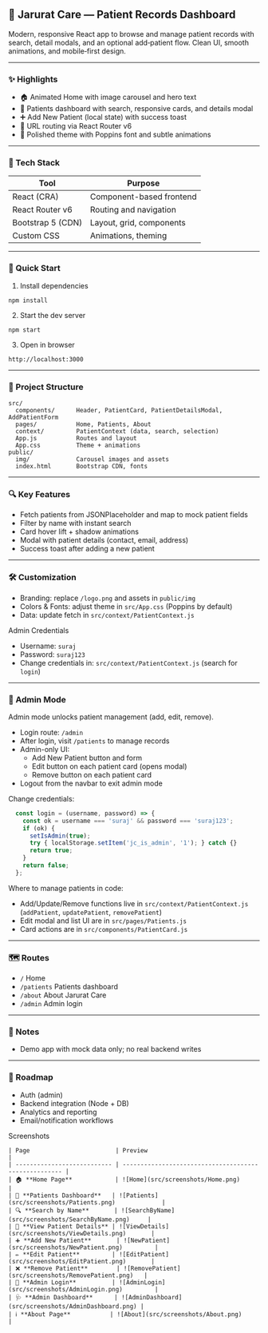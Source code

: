 ## 🌿 Jarurat Care — Patient Records Dashboard

Modern, responsive React app to browse and manage patient records with search, detail modals, and an optional add‑patient flow. Clean UI, smooth animations, and mobile‑first design.

---

### ✨ Highlights
- 🏠 Animated Home with image carousel and hero text
- 👥 Patients dashboard with search, responsive cards, and details modal
- ➕ Add New Patient (local state) with success toast
- 🔗 URL routing via React Router v6
- 🎨 Polished theme with Poppins font and subtle animations

---

### 🧰 Tech Stack
| Tool | Purpose |
|------|---------|
| React (CRA) | Component-based frontend |
| React Router v6 | Routing and navigation |
| Bootstrap 5 (CDN) | Layout, grid, components |
| Custom CSS | Animations, theming |

---

### 🚀 Quick Start
1) Install dependencies
```
npm install
```
2) Start the dev server
```
npm start
```
3) Open in browser
```
http://localhost:3000
```

---

### 📁 Project Structure
```
src/
  components/      Header, PatientCard, PatientDetailsModal, AddPatientForm
  pages/           Home, Patients, About
  context/         PatientContext (data, search, selection)
  App.js           Routes and layout
  App.css          Theme + animations
public/
  img/             Carousel images and assets
  index.html       Bootstrap CDN, fonts
```

---

### 🔍 Key Features
- Fetch patients from JSONPlaceholder and map to mock patient fields
- Filter by name with instant search
- Card hover lift + shadow animations
- Modal with patient details (contact, email, address)
- Success toast after adding a new patient

---

### 🛠 Customization
- Branding: replace `/logo.png` and assets in `public/img`
- Colors & Fonts: adjust theme in `src/App.css` (Poppins by default)
- Data: update fetch in `src/context/PatientContext.js`

Admin Credentials
- Username: `suraj`
- Password: `suraj123`
- Change credentials in: `src/context/PatientContext.js` (search for `login`)

---

### 🔐 Admin Mode
Admin mode unlocks patient management (add, edit, remove).

- Login route: `/admin`
- After login, visit `/patients` to manage records
- Admin-only UI:
  - Add New Patient button and form
  - Edit button on each patient card (opens modal)
  - Remove button on each patient card
- Logout from the navbar to exit admin mode

Change credentials:
```startLine:endLine:src/context/PatientContext.js
  const login = (username, password) => {
    const ok = username === 'suraj' && password === 'suraj123';
    if (ok) {
      setIsAdmin(true);
      try { localStorage.setItem('jc_is_admin', '1'); } catch {}
      return true;
    }
    return false;
  };
```

Where to manage patients in code:
- Add/Update/Remove functions live in `src/context/PatientContext.js` (`addPatient`, `updatePatient`, `removePatient`)
- Edit modal and list UI are in `src/pages/Patients.js`
- Card actions are in `src/components/PatientCard.js`

---

### 🗺 Routes
- `/` Home
- `/patients` Patients dashboard
- `/about` About Jarurat Care
- `/admin` Admin login

---

### 📌 Notes
- Demo app with mock data only; no real backend writes

---

### 🧭 Roadmap
- Auth (admin)
- Backend integration (Node + DB)
- Analytics and reporting
- Email/notification workflows

Screenshots
```
| Page                        | Preview                                               |
| --------------------------- | ----------------------------------------------------- |
| 🏠 **Home Page**            | ![Home](src/screenshots/Home.png)                     |
| 👥 **Patients Dashboard**   | ![Patients](src/screenshots/Patients.png)             |
| 🔍 **Search by Name**       | ![SearchByName](src/screenshots/SearchByName.png)     |
| 📄 **View Patient Details** | ![ViewDetails](src/screenshots/ViewDetails.png)       |
| ➕ **Add New Patient**       | ![NewPatient](src/screenshots/NewPatient.png)         |
| ✏️ **Edit Patient**         | ![EditPatient](src/screenshots/EditPatient.png)       |
| ❌ **Remove Patient**        | ![RemovePatient](src/screenshots/RemovePatient.png)   |
| 🔐 **Admin Login**          | ![AdminLogin](src/screenshots/AdminLogin.png)         |
| 🩺 **Admin Dashboard**      | ![AdminDashboard](src/screenshots/AdminDashboard.png) |
| ℹ️ **About Page**           | ![About](src/screenshots/About.png)                   |


